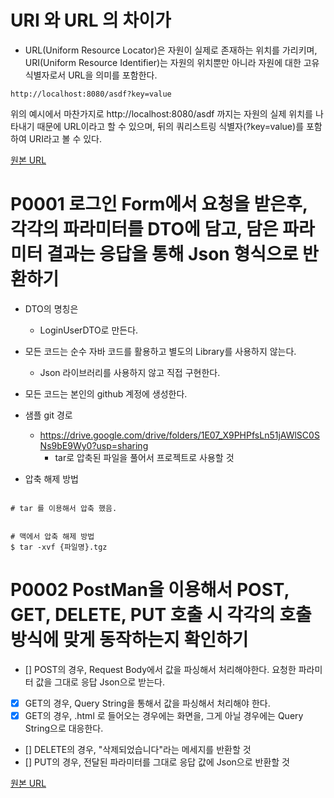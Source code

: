 # URI 와 URL 의 차이가 

- URL(Uniform Resource Locator)은 자원이 실제로 존재하는 위치를 가리키며, URI(Uniform Resource Identifier)는 자원의 위치뿐만 아니라 자원에 대한 고유 식별자로서 URL을 의미를 포함한다.

```
http://localhost:8080/asdf?key=value
```

위의 예시에서 마찬가지로 http://localhost:8080/asdf 까지는 자원의 실제 위치를 나타내기 때문에 URL이라고 할 수 있으며, 뒤의 쿼리스트링 식별자(?key=value)를 포함하여 URI라고 볼 수 있다.

[원본 URL](https://github.com/keepinmindsh/templates_for_all/tree/main/01_java/java_nextstep)


# P0001 로그인 Form에서 요청을 받은후, 각각의 파라미터를 DTO에 담고, 담은 파라미터 결과는 응답을 통해 Json 형식으로 반환하기

- DTO의 명칭은
    - LoginUserDTO로 만든다.
- 모든 코드는 순수 자바 코드를 활용하고 별도의 Library를 사용하지 않는다.
    - Json 라이브러리를 사용하지 않고 직접 구현한다.
- 모든 코드는 본인의 github 계정에 생성한다.
- 샘플 git 경로
    - https://drive.google.com/drive/folders/1E07_X9PHPfsLn51jAWlSC0SNs9bE9Wy0?usp=sharing
        - tar로 압축된 파일을 풀어서 프로젝트로 사용할 것

- 압축 해제 방법
```shell

# tar 를 이용해서 압축 했음. 


# 맥에서 압축 해제 방법 
$ tar -xvf {파일명}.tgz

```

# P0002 PostMan을 이용해서 POST, GET, DELETE, PUT 호출 시 각각의 호출 방식에 맞게 동작하는지 확인하기 

- [] POST의 경우, Request Body에서 값을 파싱해서 처리해야한다. 요청한 파라미터 값을 그대로 응답 Json으로 받는다. 
- [x] GET의 경우, Query String을 통해서 값을 파싱해서 처리해야 한다. 
- [x] GET의 경우, .html 로 들어오는 경우에는 화면을, 그게 아닐 경우에는 Query String으로 대응한다. 
- [] DELETE의 경우, "삭제되었습니다"라는 메세지를 반환할 것 
- [] PUT의 경우, 전달된 파라미터를 그대로 응답 값에 Json으로 반환할 것 

[원본 URL](https://github.com/keepinmindsh/tech-education/blob/7cdba0f28a9eb76f27c0953219632a1ae2bf86d8/99_problem/README.md)
